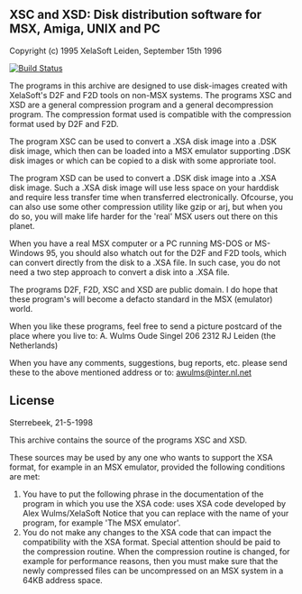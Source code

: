 XSC and XSD: Disk distribution software for MSX, Amiga, UNIX and PC
-------------------------------------------------------------------

Copyright (c) 1995 XelaSoft
Leiden, September 15th 1996

[![Build Status](https://travis-ci.org/appler1009/xsc-xsd.svg?branch=master)](https://travis-ci.org/appler1009/xsc-xsd)

The programs in this archive are designed to use disk-images created
with XelaSoft's D2F and F2D tools on non-MSX systems. The programs 
XSC and XSD are a general compression program and a general decompression
program. The compression format used is compatible with the compression
format used by D2F and F2D.

The program XSC can be used to convert a .XSA disk image into a .DSK disk
image, which then can be loaded into a MSX emulator supporting .DSK disk
images or which can be copied to a disk with some approriate tool.

The program XSD can be used to convert a .DSK disk image into a .XSA disk
image. Such a .XSA disk image will use less space on your harddisk and
require less transfer time when transferred electronically. Ofcourse, you
can also use some other compression utility like gzip or arj, but when you
do so, you will make life harder for the 'real' MSX users out there on this
planet.

When you have a real MSX computer or a PC running MS-DOS or MS-Windows 95, you
should also whatch out for the D2F and F2D tools, which can convert directly
from the disk to a .XSA file. In such case, you do not need a two step approach
to convert a disk into a .XSA file.

The programs D2F, F2D, XSC and XSD are public domain. I do hope that
these program's will become a defacto standard in the MSX (emulator) world.

When you like these programs, feel free to send a picture postcard of the
place where you live to:
A. Wulms
Oude Singel 206
2312 RJ Leiden (the Netherlands)

When you have any comments, suggestions, bug reports, etc. please send these
to the above mentioned address or to:
awulms@inter.nl.net

License
-------

Sterrebeek, 21-5-1998

This archive contains the source of the programs XSC and XSD.

These sources may be used by any one who wants to support the XSA format,
for example in an MSX emulator, provided the following conditions are met:
1) You have to put the following phrase in the documentation of the program
   in which you use the XSA code:
     <program reference> uses XSA code developed by Alex Wulms/XelaSoft
   Notice that you can replace <program reference> with the name of your
   program, for example 'The MSX emulator'. 
2) You do not make any changes to the XSA code that can impact the
   compatibility with the XSA format. Special attention should be paid to
   the compression routine. When the compression routine is changed, for
   example for performance reasons, then you must make sure that the newly
   compressed files can be uncompressed on an MSX system in a 64KB address
   space.

